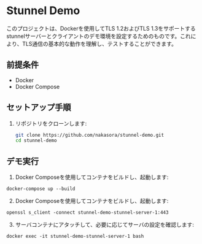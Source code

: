 ﻿# Stunnel Demo

このプロジェクトは、Dockerを使用してTLS 1.2およびTLS 1.3をサポートするstunnelサーバーとクライアントのデモ環境を設定するためのものです。これにより、TLS通信の基本的な動作を理解し、テストすることができます。


## 前提条件

- Docker
- Docker Compose

## セットアップ手順

1. リポジトリをクローンします:

   ```bash
   git clone https://github.com/nakasora/stunnel-demo.git
   cd stunnel-demo

## デモ実行
1. Docker Composeを使用してコンテナをビルドし、起動します:
```
docker-compose up --build
```

2. Docker Composeを使用してコンテナをビルドし、起動します:
```
openssl s_client -connect stunnel-demo-stunnel-server-1:443
```

3. サーバコンテナにアタッチして、必要に応じてサーバの設定を確認します:
```
docker exec -it stunnel-demo-stunnel-server-1 bash
```
